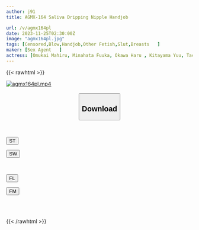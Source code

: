 ```yaml
---
author: j91
title: AGMX-164 Saliva Dripping Nipple Handjob

url: /v/agmx164pl
date: 2023-11-25T02:30:00Z
image: "agmx164pl.jpg"
tags: [Censored,Blow,Handjob,Other Fetish,Slut,Breasts	 ]
maker: [Sex Agent   ]
actress: [Omukai Mahiru, Minahata Fuuka, Okawa Haru , Kitayama Yuu, Tachibana Reina, Hoshi Uchuu  ]
---
```



{{< rawhtml >}}

<div class="video" data-videoid="6Wejv4mGl7hOzl">
    <a href="javascript:;">
        <img src="/v/agmx164pl/agmx164pl.jpg" width="WIDTH" height="HEIGHT" alt="agmx164pl.mp4" loading="lazy">
    </a>
</div>

<script type="text/javascript" src="https://j91.asia/asset/on-demand-st.js"></script>

<br>
  <link rel="stylesheet" href="https://j91.asia/asset/bs5.css">
  
  <center>
  <button class="btn btn-primary" type="button" data-bs-toggle="collapse" data-bs-target=".multi-collapse" aria-expanded="false" aria-controls="multiCollapseExample1 multiCollapseExample2"><h2>Download</h2></button></center>
</p>
<div class="row">
  <div class="col">
    <div class="collapse multi-collapse" id="multiCollapseExample1">
      <div class="card card-body">
	      	      <br>
<div class="buttons">  
<p><a href="https://streamtape.to/v/6Wejv4mGl7hOzl" target="_blank"><button class="btn-hover color-3"><i class="fa fa-download"></i> ST</button></a></p>
<p><a href="https://flaswish.com/pmrvat8mlt7f" target="_blank"><button class="btn-hover color-2"><i class="fa fa-download"></i> SW</button></a></p></div>
    </div>
  </div>
</div>
  <div class="col">
    <div class="collapse multi-collapse" id="multiCollapseExample2">
      <div class="card card-body">
	      <br>
<div class="buttons">
<p><a href="javascript:;" target="_blank"><button class="btn-hover color-9"><i class="fa fa-download"></i> FL</button></a></p>
<p><a href="javascript:;" target="_blank"><button class="btn-hover color-8"><i class="fa fa-download"></i> FM</button></a></p></div>
<br><br>
      </div>
    </div>
  </div>
</div>

{{< /rawhtml >}}
